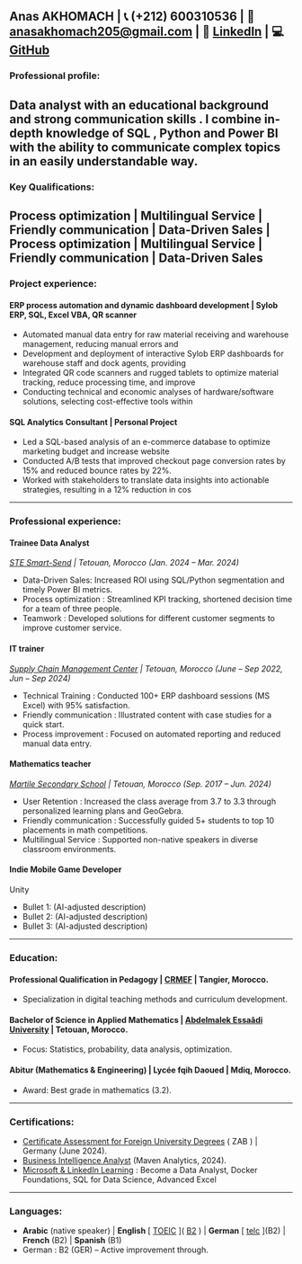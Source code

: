 **Anas AKHOMACH** | 📞 (+212) 600310536 | 📧 [anasakhomach205@gmail.com](mailto:anasakhomach205@gmail.com) | 🔗 [LinkedIn](https://www.linkedin.com/in/anas-akhomach/) | 💻 [GitHub](https://github.com/AnasAkhomach)  
---

### Professional profile:

Data analyst with an educational background and strong communication skills . I combine in-depth knowledge of SQL , Python and Power BI with the ability to communicate complex topics in an easily understandable way.  
---

### **Key Qualifications:**

Process optimization  |  Multilingual Service  |  Friendly communication  |  Data-Driven Sales  |  Process optimization  |  Multilingual Service  |  Friendly communication  |  Data-Driven Sales   
---

### **Project experience:**

#### ERP process automation and dynamic dashboard development | Sylob ERP, SQL, Excel VBA, QR scanner

* Automated manual data entry for raw material receiving and warehouse management, reducing manual errors and  
* Development and deployment of interactive Sylob ERP dashboards for warehouse staff and dock agents, providing  
* Integrated QR code scanners and rugged tablets to optimize material tracking, reduce processing time, and improve   
* Conducting technical and economic analyses of hardware/software solutions, selecting cost-effective tools within

#### SQL Analytics Consultant | Personal Project

* Led a SQL-based analysis of an e-commerce database to optimize marketing budget and increase website   
* Conducted A/B tests that improved checkout page conversion rates by 15% and reduced bounce rates by 22%.  
* Worked with stakeholders to translate data insights into actionable strategies, resulting in a 12% reduction in cos

---

### **Professional experience:**

#### Trainee Data Analyst 

[*STE Smart-Send*](https://annoncelegale.flasheconomie.com/smart-send/) *| Tetouan, Morocco (Jan. 2024 – Mar. 2024\)*

* Data-Driven Sales: Increased ROI using SQL/Python segmentation and timely Power BI metrics.  
* Process optimization : Streamlined KPI tracking, shortened decision time for a team of three people.  
* Teamwork : Developed solutions for different customer segments to improve customer service.

#### IT trainer

[*Supply Chain Management Center*](https://www.scmc.ma/) *| Tetouan, Morocco (June – Sep 2022, Jun – Sep 2024\)*

* Technical Training : Conducted 100+ ERP dashboard sessions (MS Excel) with 95% satisfaction.  
* Friendly communication : Illustrated content with case studies for a quick start.  
* Process improvement : Focused on automated reporting and reduced manual data entry.

#### Mathematics teacher

[*Martile Secondary School*](https://www.facebook.com/ETChamsMartil/?locale=fr_FR) *| Tetouan, Morocco (Sep. 2017 – Jun. 2024\)* 

* User Retention : Increased the class average from 3.7 to 3.3 through personalized learning plans and GeoGebra.  
* Friendly communication : Successfully guided 5+ students to top 10 placements in math competitions.  
* Multilingual Service : Supported non-native speakers in diverse classroom environments.

#### Indie Mobile Game Developer

Unity

* Bullet 1: (AI-adjusted description)  
* Bullet 2: (AI-adjusted description)  
* Bullet 3: (AI-adjusted description)

---

### **Education:**

#### Professional Qualification in Pedagogy | [CRMEF](https://crmeftth.ma/) | Tangier, Morocco.

* Specialization in digital teaching methods and curriculum development.

#### Bachelor of Science in Applied Mathematics | [Abdelmalek Essaâdi University](https://www.uae.ac.ma/) | Tetouan, Morocco.

* Focus: Statistics, probability, data analysis, optimization.

#### Abitur (Mathematics & Engineering) | Lycée fqih Daoued | Mdiq, Morocco.

* Award: Best grade in mathematics (3.2).

---

### **Certifications:**

* [Certificate Assessment for Foreign University Degrees](https://drive.google.com/file/d/1IAqe9mDrTQEqXh-SZxq0KXVCE-oQDfuA/view?usp=sharing) ( ZAB ) | Germany (June 2024).  
* [Business Intelligence Analyst](https://certificates.mavenanalytics.io/12a3154f-87eb-44a9-8410-fdecffa8975f) (Maven Analytics, 2024).  
* [Microsoft & LinkedIn Learning](https://www.linkedin.com/in/anas-akhomach/details/certifications/) : Become a Data Analyst, Docker Foundations, SQL for Data Science, Advanced Excel

---

### **Languages:**

* **Arabic** (native speaker)  |  **English** \[ [TOEIC](https://www.ets.org/toeic/about.html) \]( [B2](https://drive.google.com/file/d/1CNV3dUMpyp6LKNVX0WVu-WdXYydtEzW-/view?usp=sharing) )  |   **German** \[ [telc](https://drive.google.com/file/d/17mMpFnVtimdROAH0vTbdqi_VHN_4HYo5/view?usp=sharing) \](B2)  |  **French** (B2)  |  **Spanish** (B1)  
* German : B2 (GER) – Active improvement through.
